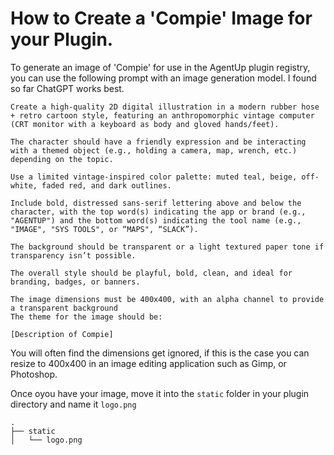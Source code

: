 # How to Create a 'Compie' Image for your Plugin.

To generate an image of 'Compie' for use in the AgentUp plugin registry, you can use the following prompt with an image generation model. I found so far ChatGPT works best.

```plaintext
Create a high-quality 2D digital illustration in a modern rubber hose + retro cartoon style, featuring an anthropomorphic vintage computer (CRT monitor with a keyboard as body and gloved hands/feet).

The character should have a friendly expression and be interacting with a themed object (e.g., holding a camera, map, wrench, etc.) depending on the topic.

Use a limited vintage-inspired color palette: muted teal, beige, off-white, faded red, and dark outlines.

Include bold, distressed sans-serif lettering above and below the character, with the top word(s) indicating the app or brand (e.g., "AGENTUP") and the bottom word(s) indicating the tool name (e.g., "IMAGE", "SYS TOOLS", or “MAPS", “SLACK”).

The background should be transparent or a light textured paper tone if transparency isn’t possible.

The overall style should be playful, bold, clean, and ideal for branding, badges, or banners.

The image dimensions must be 400x400, with an alpha channel to provide a transparent background
The theme for the image should be:

[Description of Compie]
```

You will often find the dimensions get ignored, if this is the case you can resize to 400x400 in an image editing application
such as Gimp, or Photoshop.

Once oyou have your image, move it into the `static` folder in your plugin directory and name it `logo.png`

```
.
├── static
│   └── logo.png
```